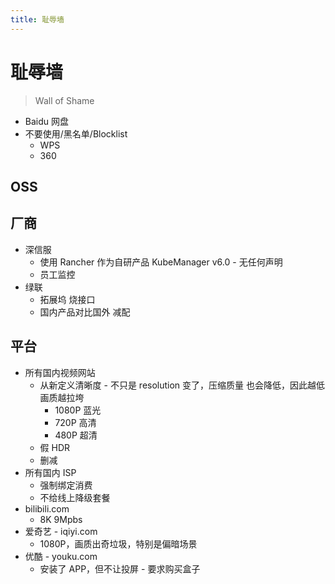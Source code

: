 ```yaml
---
title: 耻辱墙
---
```


# 耻辱墙

> Wall of Shame

- Baidu 网盘
- 不要使用/黑名单/Blocklist
  - WPS
  - 360

## OSS

## 厂商

- 深信服
  - 使用 Rancher 作为自研产品 KubeManager v6.0 - 无任何声明
  - 员工监控
- 绿联
  - 拓展坞 烧接口
  - 国内产品对比国外 减配

## 平台

- 所有国内视频网站
  - 从新定义清晰度 - 不只是 resolution 变了，压缩质量 也会降低，因此越低画质越拉垮
    - 1080P 蓝光
    - 720P 高清
    - 480P 超清
  - 假 HDR
  - 删减
- 所有国内 ISP
  - 强制绑定消费
  - 不给线上降级套餐
- bilibili.com
  - 8K 9Mpbs
- 爱奇艺 - iqiyi.com
  - 1080P，画质出奇垃圾，特别是偏暗场景
- 优酷 - youku.com
  - 安装了 APP，但不让投屏 - 要求购买盒子
